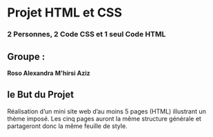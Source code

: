 # Projet HTML et CSS

###  2 Personnes, 2 Code CSS et 1 seul Code HTML

## Groupe :
**Roso Alexandra**
**M'hirsi Aziz**

## le But du Projet

Réalisation d’un mini site web d’au moins 5 pages (HTML) illustrant un thème imposé. Les cinq pages auront la même structure générale et partageront donc la même feuille de style.
